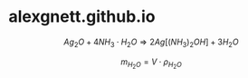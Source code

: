# alexgnett.github.io
$$ Ag_{2}O + 4NH_{3}\cdot H_{2}O \Rightarrow 2Ag\left[ (NH_{3})_{2}OH \right] + 3H_{2}O $$

$$ m_{H_{2}O} =V\cdot \rho_{H_{2}O} $$
